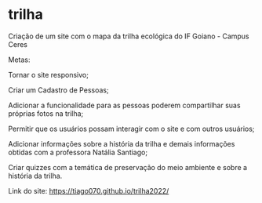 # trilha
Criação de um site com o mapa da trilha ecológica do IF Goiano - Campus Ceres

Metas:

  Tornar o site responsivo; 
  
  Criar um Cadastro de Pessoas; 
  
  Adicionar a funcionalidade para as pessoas poderem compartilhar suas próprias fotos na trilha; 
  
  Permitir que os usuários possam interagir com  o site e com outros usuários; 
  
  Adicionar informações sobre a história da trilha e demais informações obtidas com a professora Natália Santiago; 
  
  Criar quizzes com a temática de preservação do meio ambiente e sobre a história da trilha.
  
Link do site: https://tiago070.github.io/trilha2022/
